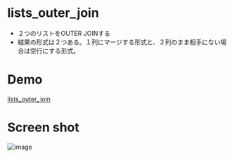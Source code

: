 # lists_outer_join
- ２つのリストをOUTER JOINする
- 結果の形式は２つある。１列にマージする形式と、２列のまま相手にない場合は空行にする形式。

# Demo
[lists_outer_join](https://yo16.github.io/lists_outer_join/)

# Screen shot
![image](https://github.com/yo16/lists_outer_join/assets/33010998/17cec1a9-7279-45c7-a7a5-c929bbc5300b)
